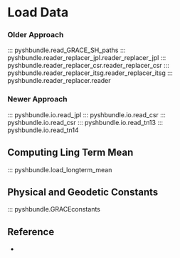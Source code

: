 # Load Data

### Older Approach
::: pyshbundle.read_GRACE_SH_paths
::: pyshbundle.reader_replacer_jpl.reader_replacer_jpl
::: pyshbundle.reader_replacer_csr.reader_replacer_csr
::: pyshbundle.reader_replacer_itsg.reader_replacer_itsg
::: pyshbundle.reader_replacer.reader



### Newer Approach
::: pyshbundle.io.read_jpl
::: pyshbundle.io.read_csr
::: pyshbundle.io.read_csr
::: pyshbundle.io.read_tn13
::: pyshbundle.io.read_tn14


## Computing Ling Term Mean
::: pyshbundle.load_longterm_mean

## Physical and Geodetic Constants
::: pyshbundle.GRACEconstants

## Reference
  - 